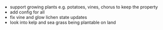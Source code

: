 - support growing plants e.g. potatoes, vines, chorus to keep the property
- add config for all
- fix vine and glow lichen state updates
- look into kelp and sea grass being plantable on land